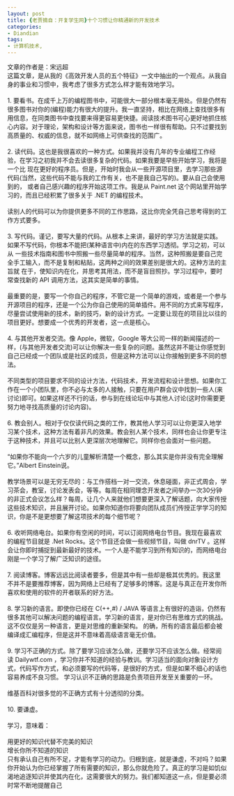 ```yaml
---
layout: post
title: {老贾摘自：开复学生网}十个习惯让你精通新的开发技术
categories:
- Diandian
tags:
- 计算机技术, 
---
```

文章的作者是：宋远超
<br />这篇文章，是从我的《高效开发人员的五个特征》一文中抽出的一个观点。从我自身的事业和习惯中，我考虑了很多方式怎么样才能有效地学习。
<br />
<br />1. 要看书。在成千上万的编程图书中，可能很大一部分根本毫无用处。但是仍然有很多图书对你的(编程)能力有很大的提升。我一直坚持，相比在网络上查找很多有 用信息，在同类图书中查找要来得更容易更快捷。阅读技术图书可心更好地抓住核心内容。对于理论，架构和设计等方面来说，图书也一样很有帮助。只不过要找到 高质量的、权威的信息，就不如网络上可供查找的范围广。
<br />
<br />2. 读代码。这也是我很喜欢的一种方式。如果我并没有几年的专业编程工作经验，在学习之初我并不会去读很多复杂的代码。如果我要是早些开始学习，我将是一个比 现在更好的程序员。但是，开始时我会从一些开源项目里，去学习那些源代码(当然，这些代码不能与我的工作有关，也不是我自己写的)。要从自己会使用到的， 或者自己感兴趣的程序开始这项工作。我是从 Paint.net 这个网站里开始学习的，而且已经积累了很多关于 .NET 的编程技术。
<br />
<br />读别人的代码可以为你提供更多不同的工作思路，这比你完全凭自己思考得到的工作方式要多。
<br />
<br />3. 写代码。谨记，要写大量的代码。从根本上来讲，最好的学习方法就是实践。如果不写代码，你根本不能把(某种语言中)内在的东西学习透彻。学习之初，可以从 一些技术指南和图书中照搬一些尽量简单的程序。当然，这种照搬是要自己完全手工输入，而不是复制和粘贴，这两种之间的效果差别是很大的。这种方法的主旨就 在于，使知识内在化，并思考其用法，而不是盲目照抄。学习过程中，要时常查找新的 API 调用方法，这其实是简单的事情。
<br />
<br />最重要的是，要写一个你自己的程序，不管它是一个简单的游戏，或者是一个参与开源项目的程序，还是一个公为你自己使用的简单插件。用不同的方式来写程序， 尽量尝试使用新的技术，新的技巧，新的设计方式。一定要让现在的项目比以往的项目更好。想要成一个优秀的开发者，这一点是核心。
<br />
<br />4. 与其他开发者交流。像 Apple，微软，Google 等大公司一样的新闻描述的一样，(与其他开发者交流)可以让你解决一些复杂的问题。虽然这并不能让你感觉到自己已经成一个团队或是社区的成员，但是这种方法可以让你接触到更多不同的想法。
<br />
<br />不同类型的项目要求不同的设计方法，代码技术，开发流程和设计思想。如果你工作在一个小团队里，你不必与太多的人接触，只要在用户群会议中找到一些人(来讨论)即可。如果这样还不行的话，参与到在线论坛中与其他人讨论(这时你需要更努力地寻找高质量的讨论内容)。
<br />
<br />6. 教会别人。相对于仅仅读代码之类的工作，教其他人学习可以让你更深入地学习某个技术，这种方法有着非凡的效果。教会别人某个技术，同样也会让你更专注于这种技术，并且可以比别人更深层次地理解它。同样你也会面对一些问题。
<br />
<br />“如果你不能向一个六岁的儿童解析清楚一个概念，那么其实是你并没有完全理解它。”Albert Einstein说。
<br />
<br />教学场景可以是无穷无尽的：与工作搭档一对一交流，休息碰面，非正式周会，学习茶会，教室，讨论发表会，等等。每周在相同理念开发者之间举办一次30分钟 的非正式会议怎么样？每周，让几个人来就他们想要更深入了解话题，向大家传授这些技术知识，并且展开讨论。如果你知道你将要向团队成员们传授正学学习的知 识，你是不是更想要了解这项技术的每个细节呢？
<br />
<br />6. 收听网络电台。如果你有空闲的时间，可以订阅网络电台节目。我现在最喜欢的编程节目就是 .Net Rocks。这个节目还会做一些视频节目，叫做 dnrTV 。这样会让你即时捕捉到最新最好的技术。一个人是不能学习到所有知识的，而网络电台刚是一个学习了解广泛知识的途径。
<br />
<br />7. 阅读博客。博客远远比阅读者要多，但是其中有一些却是极其优秀的。我这里不并不是要推荐博客，因为网络上已经有了足够多的博客。这是与真正在开发你所喜欢和使用的软件的开者联系的好方法。
<br />
<br />8. 学习新的语言。即使你已经在 C(++,#) / JAVA 等语言上有很好的造诣，仍然有很多其他可以解决问题的编程语言。学习新的语言，是对你已有思维方式的挑战。这不仅仅是另一种语言，更是对思维的重新架构。 的确，所有的语言最后都会被编译成汇编程序，但是这并不意味着高级语言毫无价值。
<br />
<br />9. 学习不正确的方式。除了要学习应该怎么做，还要学习不应该怎么做。经常阅读 Dailywtf.com ，学习你并不知道的经验与教训。学习适当的面向对象设计方式，代码写作方式，和必须要写的代码等，是很好的方式，但是如果不细心的话也容易养成不良习惯。 学习认识不正确的思路是负责项目开发至关重要的一环。
<br />
<br />维基百科对很多觉的不正确方式有十分透彻的分类。
<br />
<br />10. 要谦虚。
<br />
<br />学习，意味着：
<br />
<br />用更好的知识代替不完美的知识
<br />增长你所不知道的知识
<br />只有承认自己有所不足，才能有学习的动力。归根到底，就是谦虚，不对吗？如果你开始认为你已经掌握了所有需要的知识，那么你就危险了。真正的学习是如饥似渴地追逐知识并使其内在化，这需要很大的努力。我们都知道这一点，但是要必须时常不断地提醒自己